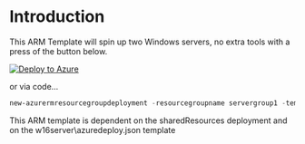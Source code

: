 
# Introduction

This ARM Template will spin up two Windows servers, no extra tools with a press of the button below.

[![Deploy to Azure](http://azuredeploy.net/deploybutton.png)](https://azuredeploy.net/)

or via code...

```Powershell
new-azurermresourcegroupdeployment -resourcegroupname servergroup1 -templatefile .\azuredeploy.json
```

This ARM template is dependent on the sharedResources deployment and on the w16server\azuredeploy.json template